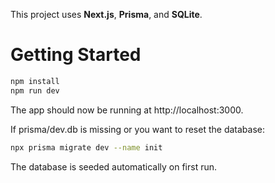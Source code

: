 
This project uses **Next.js**, **Prisma**, and **SQLite**.  


# Getting Started

```bash
npm install
npm run dev
```

The app should now be running at http://localhost:3000.

If prisma/dev.db is missing or you want to reset the database:

```bash
npx prisma migrate dev --name init
```

The database is seeded automatically on first run.

